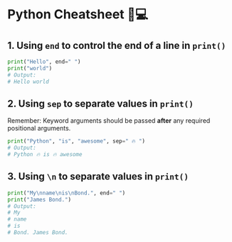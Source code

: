 # Python Cheatsheet 🐍💻

## 1. Using `end` to control the end of a line in `print()`
```python
print("Hello", end=" ")
print("world")
# Output:
# Hello world
```

## 2. Using `sep` to separate values in `print()`
Remember: Keyword arguments should be passed **after** any required positional arguments.
```python
print("Python", "is", "awesome", sep=" 🔥 ")
# Output:
# Python 🔥 is 🔥 awesome
```

## 3. Using `\n` to separate values in `print()`
```python
print("My\nname\nis\nBond.", end=" ")
print("James Bond.")
# Output:
# My
# name
# is
# Bond. James Bond.
```
